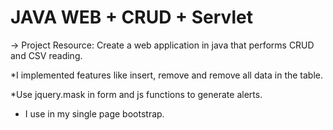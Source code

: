 # JAVA WEB + CRUD + Servlet

-> Project Resource: Create a web application in java that performs CRUD and CSV reading.

*I implemented features like insert, remove and remove all data in the table.

*Use jquery.mask in form and js functions to generate alerts.

* I use in my single page bootstrap.

